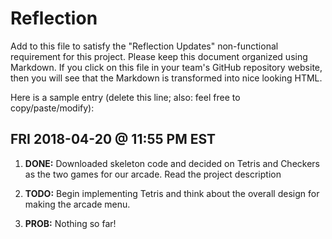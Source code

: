 # Reflection

Add to this file to satisfy the "Reflection Updates" non-functional requirement
for this project. Please keep this document organized using Markdown. If you
click on this file in your team's GitHub repository website, then you will see
that the Markdown is transformed into nice looking HTML. 

Here is a sample entry (delete this line; also: feel free to copy/paste/modify):

## FRI 2018-04-20 @ 11:55 PM EST

1. **DONE:** Downloaded skeleton code and decided on Tetris and Checkers as the 
   two games for our arcade. Read the project description

2. **TODO:** Begin implementing Tetris and think about the overall design for 
   making the arcade menu.

3. **PROB:** Nothing so far!

